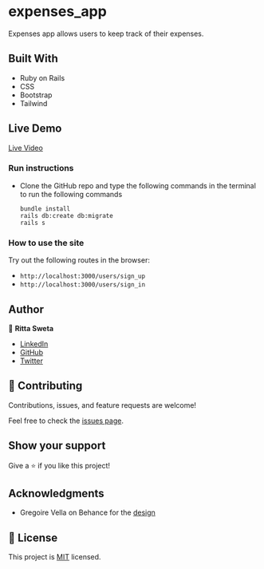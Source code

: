 # expenses_app

Expenses app allows users to keep track of their expenses.

## Built With

- Ruby on Rails
- CSS
- Bootstrap
- Tailwind

## Live Demo
[Live Video](https://www.loom.com/share/48688ea19cd34cb5847dba03cd0f38a4)

### Run instructions 
- Clone the GitHub repo and type the following commands in the terminal to run the following commands 
    ```
    bundle install
    rails db:create db:migrate
    rails s
    ```

### How to use the site
Try out the following routes in the browser:
 - `http://localhost:3000/users/sign_up` 
 - `http://localhost:3000/users/sign_in`

## Author

👤 **Ritta Sweta**
- [LinkedIn](https://www.linkedin.com/in/ritta-sweta/)
- [GitHub](https://github.com/Buyaki01)
- [Twitter](https://twitter.com/BuyakiRitta)

## 🤝 Contributing

Contributions, issues, and feature requests are welcome!

Feel free to check the [issues page](https://github.com/Buyaki01/expenses_app/issues).

## Show your support

Give a ⭐️ if you like this project!

## Acknowledgments

- Gregoire Vella on Behance for the [design](https://www.behance.net/gallery/19759151/Snapscan-iOs-design-and-branding?tracking_source=)

## 📝 License

This project is [MIT](./MIT.md) licensed.
